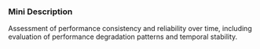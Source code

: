 ### Mini Description

Assessment of performance consistency and reliability over time, including evaluation of performance degradation patterns and temporal stability.
